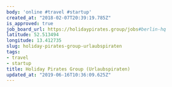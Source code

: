 ```yaml
---
body: 'online #travel #startup'
created_at: "2018-02-07T20:39:19.785Z"
is_approved: true
job_board_url: https://holidaypirates.group/jobs#berlin-hq
latitude: 52.513494
longitude: 13.412735
slug: holiday-pirates-group-urlaubspiraten
tags:
- travel
- startup
title: Holiday Pirates Group (Urlaubspiraten)
updated_at: "2019-06-16T10:36:09.625Z"
---
```

